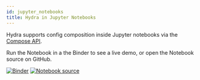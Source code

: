 ```yaml
---
id: jupyter_notebooks
title: Hydra in Jupyter Notebooks
---
```


Hydra supports config composition inside Jupyter notebooks via the [Compose API](compose_api.md).  

Run the Notebook in a the Binder to see a live demo, or open the Notebook source on GitHub.

[![Binder](https://mybinder.org/badge_logo.svg)](https://mybinder.org/v2/gh/facebookresearch/hydra/master?filepath=examples%2jupyter_notebooks)
[![Notebook source](https://img.shields.io/badge/-Notebooks%20source-informational)](https://github.com/facebookresearch/hydra//tree/master/examples/jupyter_notebooks/)
